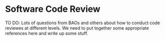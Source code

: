 # Software Code Review
TO DO: Lots of questions from BAOs and others about how to conduct code reviewes at different levels. We need to put together some appropriate references here and write up some stuff.